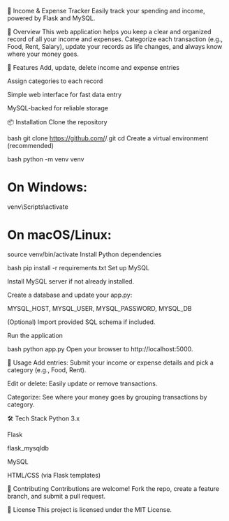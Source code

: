 💸 Income & Expense Tracker
Easily track your spending and income, powered by Flask and MySQL.

🌈 Overview
This web application helps you keep a clear and organized record of all your income and expenses. Categorize each transaction (e.g., Food, Rent, Salary), update your records as life changes, and always know where your money goes.

🚀 Features
Add, update, delete income and expense entries

Assign categories to each record

Simple web interface for fast data entry

MySQL-backed for reliable storage

📦 Installation
Clone the repository

bash
git clone https://github.com/<your-username>/<repo-name>.git
cd <repo-name>
Create a virtual environment (recommended)

bash
python -m venv venv
# On Windows:
venv\Scripts\activate
# On macOS/Linux:
source venv/bin/activate
Install Python dependencies

bash
pip install -r requirements.txt
Set up MySQL

Install MySQL server if not already installed.

Create a database and update your app.py:

MYSQL_HOST, MYSQL_USER, MYSQL_PASSWORD, MYSQL_DB

(Optional) Import provided SQL schema if included.

Run the application

bash
python app.py
Open your browser to http://localhost:5000.

🧩 Usage
Add entries: Submit your income or expense details and pick a category (e.g., Food, Rent).

Edit or delete: Easily update or remove transactions.

Categorize: See where your money goes by grouping transactions by category.

🛠️ Tech Stack
Python 3.x

Flask

flask_mysqldb

MySQL

HTML/CSS (via Flask templates)

🤝 Contributing
Contributions are welcome! Fork the repo, create a feature branch, and submit a pull request.

📄 License
This project is licensed under the MIT License.

